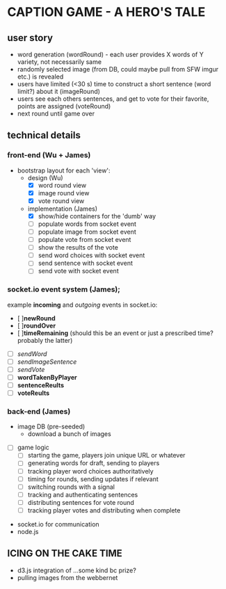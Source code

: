 # CAPTION GAME - A HERO'S TALE

## user story

* word generation (wordRound) - each user provides X words of Y variety, not necessarily same
* randomly selected image (from DB, could maybe pull from SFW imgur etc.) is revealed
* users have limited (<30 s) time to construct a short sentence (word limit?) about it (imageRound)
* users see each others sentences, and get to vote for their favorite, points are assigned (voteRound)
* next round until game over

## technical details
### front-end (Wu + James)
* bootstrap layout for each 'view':
  * design (Wu)
    * [x] word round view
    * [x] image round view
    * [x] vote round view
  * implementation (James)
    * [x] show/hide containers for the 'dumb' way
    * [ ] populate words from socket event
    * [ ] populate image from socket event
    * [ ] populate vote from socket event
    * [ ] show the results of the vote
    * [ ] send word choices with socket event
    * [ ] send sentence with socket event
    * [ ] send vote with socket event

### socket.io event system (James);
example **incoming** and *outgoing* events in socket.io:
  * [ ]**newRound**
  * [ ]**roundOver**
  * [ ]**timeRemaining** (should this be an event or just a prescribed time?  probably the latter)
  * [ ] *sendWord*
  * [ ] *sendImageSentence*
  * [ ] *sendVote*
  * [ ] **wordTakenByPlayer**
  * [ ] **sentenceReults**
  * [ ] **voteReults**

### back-end (James)
* image DB (pre-seeded)
  * download a bunch of images
* [ ] game logic
  * [ ] starting the game, players join unique URL or whatever
  * [ ] generating words for draft, sending to players
  * [ ] tracking player word choices authoritatively
  * [ ] timing for rounds, sending updates if relevant
  * [ ] switching rounds with a signal
  * [ ] tracking and authenticating sentences
  * [ ] distributing sentences for vote round
  * [ ] tracking player votes and distributing when complete
* socket.io for communication
* node.js

## ICING ON THE CAKE TIME

* d3.js integration of ...some kind bc prize?
* pulling images from the webbernet
